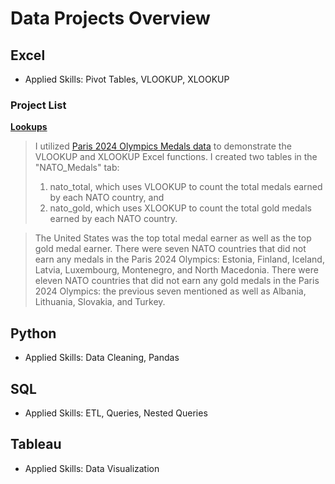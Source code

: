 # Data Projects Overview

## Excel
- Applied Skills: Pivot Tables, VLOOKUP, XLOOKUP

### Project List
[**Lookups**](https://github.com/jhays012/Data_Projects/tree/main/Excel/Lookups)
> I utilized [Paris 2024 Olympics Medals data](https://www.kaggle.com/datasets/berkayalan/paris-2024-olympics-medals/) to demonstrate the VLOOKUP and XLOOKUP Excel functions. I created two tables in the "NATO_Medals" tab:
> 1. nato_total, which uses VLOOKUP to count the total medals earned by each NATO country, and
> 2. nato_gold, which uses XLOOKUP to count the total gold medals earned by each NATO country.

> The United States was the top total medal earner as well as the top gold medal earner. There were seven NATO countries that did not earn any medals in the Paris 2024 Olympics: Estonia, Finland, Iceland, Latvia, Luxembourg, Montenegro, and North Macedonia. There were eleven NATO countries that did not earn any gold medals in the Paris 2024 Olympics: the previous seven mentioned as well as Albania, Lithuania, Slovakia, and Turkey.

## Python
- Applied Skills: Data Cleaning, Pandas

## SQL
- Applied Skills: ETL, Queries, Nested Queries

## Tableau
- Applied Skills: Data Visualization
